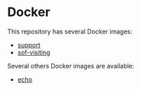 # Docker

This repository has several Docker images:
  * [support](./support)
  * [sof-visiting](./sof-visiting)
  
Several others Docker images are available:
  * [echo](../Python/web/echo)
